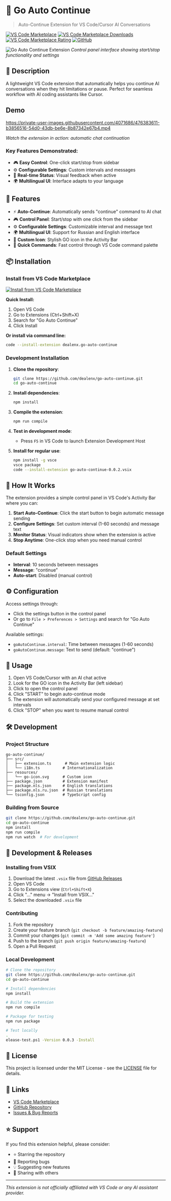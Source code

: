 # 🤖 Go Auto Continue

> Auto-Continue Extension for VS Code/Cursor AI Conversations

[![VS Code Marketplace](https://img.shields.io/vscode-marketplace/v/dealenx.go-auto-continue?style=flat-square&logo=visual-studio-code&color=007ACC)](https://marketplace.visualstudio.com/items?itemName=dealenx.go-auto-continue)
[![VS Code Marketplace Downloads](https://img.shields.io/vscode-marketplace/d/dealenx.go-auto-continue?style=flat-square&color=28a745)](https://marketplace.visualstudio.com/items?itemName=dealenx.go-auto-continue)
[![VS Code Marketplace Rating](https://img.shields.io/vscode-marketplace/r/dealenx.go-auto-continue?style=flat-square&color=ff9500)](https://marketplace.visualstudio.com/items?itemName=dealenx.go-auto-continue)
[![GitHub](https://img.shields.io/github/license/dealenx/go-auto-continue?style=flat-square&color=blue)](https://github.com/dealenx/go-auto-continue)

![Go Auto Continue Extension](resources/screen.png)
*Control panel interface showing start/stop functionality and settings*




## 📝 Description

A lightweight VS Code extension that automatically helps you continue AI conversations when they hit limitations or pause. Perfect for seamless workflow with AI coding assistants like Cursor.

## Demo 

https://private-user-images.githubusercontent.com/4071686/476383611-b3856516-54d0-43db-be6e-8b87342e67b4.mp4

*Watch the extension in action: automatic chat continuation*

### Key Features Demonstrated:
- 🎮 **Easy Control**: One-click start/stop from sidebar
- ⚙️ **Configurable Settings**: Custom intervals and messages  
- 🔄 **Real-time Status**: Visual feedback when active
- 🌍 **Multilingual UI**: Interface adapts to your language

## 🚀 Features

- ⚡ **Auto-Continue**: Automatically sends "continue" command to AI chat
- 🎮 **Control Panel**: Start/stop with one click from the sidebar
- ⚙️ **Configurable Settings**: Customizable interval and message text
- 🌍 **Multilingual UI**: Support for Russian and English interface
- 🎨 **Custom Icon**: Stylish GO icon in the Activity Bar
- 🔄 **Quick Commands**: Fast control through VS Code command palette

## 📦 Installation

### Install from VS Code Marketplace

[![Install from VS Code Marketplace](https://img.shields.io/badge/Install-VS%20Code%20Marketplace-blue?style=for-the-badge&logo=visual-studio-code)](https://marketplace.visualstudio.com/items?itemName=dealenx.go-auto-continue)

**Quick Install:**
1. Open VS Code
2. Go to Extensions (Ctrl+Shift+X)
3. Search for "Go Auto Continue"
4. Click Install

**Or install via command line:**
```bash
code --install-extension dealenx.go-auto-continue
```

### Development Installation

1. **Clone the repository**:
   ```bash
   git clone https://github.com/dealenx/go-auto-continue.git
   cd go-auto-continue
   ```

2. **Install dependencies**:
   ```bash
   npm install
   ```

3. **Compile the extension**:
   ```bash
   npm run compile
   ```

4. **Test in development mode**:
   - Press `F5` in VS Code to launch Extension Development Host

5. **Install for regular use**:
   ```bash
   npm install -g vsce
   vsce package
   code --install-extension go-auto-continue-0.0.2.vsix
   ```

## 🎯 How It Works

The extension provides a simple control panel in VS Code's Activity Bar where you can:

1. **Start Auto-Continue**: Click the start button to begin automatic message sending
2. **Configure Settings**: Set custom interval (1-60 seconds) and message text
3. **Monitor Status**: Visual indicators show when the extension is active
4. **Stop Anytime**: One-click stop when you need manual control

### Default Settings
- **Interval**: 10 seconds between messages
- **Message**: "continue"
- **Auto-start**: Disabled (manual control)

## ⚙️ Configuration

Access settings through:
- Click the settings button in the control panel
- Or go to `File > Preferences > Settings` and search for "Go Auto Continue"

Available settings:
- `goAutoContinue.interval`: Time between messages (1-60 seconds)
- `goAutoContinue.message`: Text to send (default: "continue")

## 🚀 Usage

1. Open VS Code/Cursor with an AI chat active
2. Look for the GO icon in the Activity Bar (left sidebar)
3. Click to open the control panel
4. Click "START" to begin auto-continue mode
5. The extension will automatically send your configured message at set intervals
6. Click "STOP" when you want to resume manual control

## 🛠️ Development

### Project Structure
```
go-auto-continue/
├── src/
│   ├── extension.ts      # Main extension logic
│   └── i18n.ts          # Internationalization
├── resources/
│   └── go-icon.svg      # Custom icon
├── package.json         # Extension manifest
├── package.nls.json     # English translations
├── package.nls.ru.json  # Russian translations
└── tsconfig.json        # TypeScript config
```

### Building from Source
```bash
git clone https://github.com/dealenx/go-auto-continue.git
cd go-auto-continue
npm install
npm run compile
npm run watch  # For development
```


## 🚀 Development & Releases

### Installing from VSIX

1. Download the latest `.vsix` file from [GitHub Releases](https://github.com/dealenx/go-auto-continue/releases)
2. Open VS Code
3. Go to Extensions view (`Ctrl+Shift+X`)
4. Click "..." menu → "Install from VSIX..."
5. Select the downloaded `.vsix` file

### Contributing

1. Fork the repository
2. Create your feature branch (`git checkout -b feature/amazing-feature`)
3. Commit your changes (`git commit -m 'Add some amazing feature'`)
4. Push to the branch (`git push origin feature/amazing-feature`)
5. Open a Pull Request

### Local Development

```bash
# Clone the repository
git clone https://github.com/dealenx/go-auto-continue.git
cd go-auto-continue

# Install dependencies
npm install

# Build the extension
npm run compile

# Package for testing
npm run package

# Test locally
.
elease-test.ps1 -Version 0.0.3 -Install
```

## 📄 License

This project is licensed under the MIT License - see the [LICENSE](LICENSE) file for details.

## 🔗 Links

- [VS Code Marketplace](https://marketplace.visualstudio.com/items?itemName=dealenx.go-auto-continue)
- [GitHub Repository](https://github.com/dealenx/go-auto-continue)
- [Issues & Bug Reports](https://github.com/dealenx/go-auto-continue/issues)

## ⭐ Support

If you find this extension helpful, please consider:
- ⭐ Starring the repository
- 🐛 Reporting bugs
- 💡 Suggesting new features
- 📢 Sharing with others

---

*This extension is not officially affiliated with VS Code or any AI assistant provider.*
